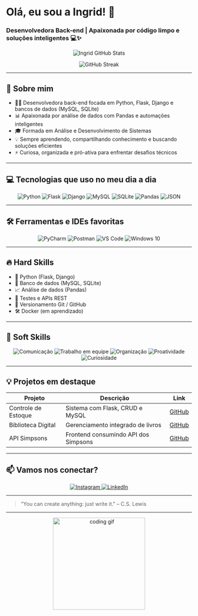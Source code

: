 # Olá, eu sou a Ingrid! 👋

### Desenvolvedora Back-end | Apaixonada por código limpo e soluções inteligentes 💻✨

<p align="center">
  <img src="https://github-readme-stats.vercel.app/api?username=ingridxisto&show_icons=true&theme=dracula&count_private=true" alt="Ingrid GitHub Stats" />
</p>

<p align="center">
  <img src="https://github-readme-streak-stats.herokuapp.com/?user=ingridxisto&theme=dracula" alt="GitHub Streak" />
</p>

---

## 🚀 Sobre mim

- 👩‍💻 Desenvolvedora back-end focada em Python, Flask, Django e bancos de dados (MySQL, SQLite)  
- 📊 Apaixonada por análise de dados com Pandas e automações inteligentes  
- 🎓 Formada em Análise e Desenvolvimento de Sistemas  
- 💡 Sempre aprendendo, compartilhando conhecimento e buscando soluções eficientes  
- ⚡ Curiosa, organizada e pró-ativa para enfrentar desafios técnicos  

---

## 💻 Tecnologias que uso no meu dia a dia

<div align="center">
  <img alt="Python" src="https://img.shields.io/badge/Python-14354C?style=for-the-badge&logo=python&logoColor=white" />
  <img alt="Flask" src="https://img.shields.io/badge/Flask-000000?style=for-the-badge&logo=flask&logoColor=white" />
  <img alt="Django" src="https://img.shields.io/badge/Django-092E20?style=for-the-badge&logo=django&logoColor=white" />
  <img alt="MySQL" src="https://img.shields.io/badge/MySQL-00000F?style=for-the-badge&logo=mysql&logoColor=white" />
  <img alt="SQLite" src="https://img.shields.io/badge/SQLite-07405E?style=for-the-badge&logo=sqlite&logoColor=white" />
  <img alt="Pandas" src="https://img.shields.io/badge/Pandas-150458?style=for-the-badge&logo=pandas&logoColor=white" />
  <img alt="JSON" src="https://img.shields.io/badge/JSON-5E5C5C?style=for-the-badge&logo=json&logoColor=white" />
</div>

---

## 🛠 Ferramentas e IDEs favoritas

<div align="center">
  <img alt="PyCharm" src="https://img.shields.io/badge/PyCharm-000000?style=for-the-badge&logo=pycharm&logoColor=white" />
  <img alt="Postman" src="https://img.shields.io/badge/Postman-FF6C37?style=for-the-badge&logo=postman&logoColor=white" />
  <img alt="VS Code" src="https://img.shields.io/badge/VS_Code-0078D7?style=for-the-badge&logo=visual-studio-code&logoColor=white" />
  <img alt="Windows 10" src="https://img.shields.io/badge/Windows-0078D6?style=for-the-badge&logo=windows&logoColor=white" />
</div>

---

## 🔥 Hard Skills

- 🐍 Python (Flask, Django)  
- 💾 Banco de dados (MySQL, SQLite)  
- 📈 Análise de dados (Pandas)  
- 🧪 Testes e APIs REST  
- 📝 Versionamento Git / GitHub  
- 🛠 Docker (em aprendizado)

---

## 🌟 Soft Skills

<div align="center">
  <img src="https://img.shields.io/badge/Comunicação-0078D7?style=for-the-badge&logo=messenger&logoColor=white" alt="Comunicação" /> 
  <img src="https://img.shields.io/badge/Trabalho_em_Equipe-4CAF50?style=for-the-badge&logo=slack&logoColor=white" alt="Trabalho em equipe" />
  <img src="https://img.shields.io/badge/Organização-F44336?style=for-the-badge&logo=trello&logoColor=white" alt="Organização" />
  <img src="https://img.shields.io/badge/Proatividade-FF9800?style=for-the-badge&logo=zapier&logoColor=white" alt="Proatividade" />
  <img src="https://img.shields.io/badge/Curiosidade-9C27B0?style=for-the-badge&logo=google&logoColor=white" alt="Curiosidade" />
</div>

---

## 💡 Projetos em destaque

| Projeto | Descrição | Link |
| --- | --- | --- |
| Controle de Estoque | Sistema com Flask, CRUD e MySQL | [GitHub](https://github.com/Ingridxisto/Controle-de-Estoque) |
| Biblioteca Digital | Gerenciamento integrado de livros | [GitHub](https://github.com/Ingridxisto/Biblioteca_Digital-API) |
| API Simpsons | Frontend consumindo API dos Simpsons | [GitHub](https://github.com/Ingridxisto/Web-Site-com-Integracao-da-API-de-Os-Simpsons) |

---

## 📫 Vamos nos conectar?

<p align="center">
  <a href="https://instagram.com/ingridxisto_" target="_blank">
    <img src="https://img.shields.io/badge/Instagram-E4405F?style=for-the-badge&logo=instagram&logoColor=white" alt="Instagram" />
  </a>
  <a href="https://www.linkedin.com/in/ingridxisto/" target="_blank">
    <img src="https://img.shields.io/badge/LinkedIn-0077B5?style=for-the-badge&logo=linkedin&logoColor=white" alt="LinkedIn" />
  </a>
</p>

---

> "You can create anything: just write it." – C.S. Lewis

---

<p align="center">
  <img src="https://media.giphy.com/media/l0MYEqEzwMWFCg8rm/giphy.gif" alt="coding gif" width="250" />
</p>

